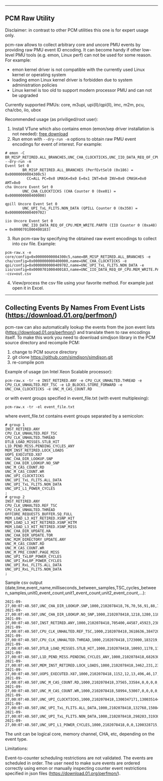 --------------------------------------------------------------------------------
PCM Raw Utility
--------------------------------------------------------------------------------

Disclaimer: in contrast to other PCM utilities this one is for expert usage only.

pcm-raw allows to collect arbitrary core and uncore PMU events by providing raw PMU event ID encoding. It can become handy if other low-level PMU tools (e.g. emon, Linux perf) can not be used for some reason. For example:
- emon kernel driver is not compatible with the currently used Linux kernel or operating system
- loading emon Linux kernel driver is forbidden due to system administration policies
- Linux kernel is too old to support modern processor PMU and can not be upgraded

Currently supported PMUs: core, m3upi, upi(ll)/qpi(ll), imc, m2m, pcu, cha/cbo, iio, ubox

Recommended usage (as priviliged/root user):
1. Install VTune which also contains emon (emon/sep driver installation is not needed): [free download](https://software.intel.com/content/www/us/en/develop/tools/vtune-profiler.html)
2. Run emon with `--dry-run -m` options to obtain raw PMU event encodings for event of interest. For example:
```
# emon -C BR_MISP_RETIRED.ALL_BRANCHES,UNC_CHA_CLOCKTICKS,UNC_IIO_DATA_REQ_OF_CPU.MEM_WRITE.PART0,UNC_UPI_TxL_FLITS.NON_DATA --dry-run -m
Event Set 0
        BR_MISP_RETIRED.ALL_BRANCHES (PerfEvtSel0 (0x186) = 0x00000000004300c5)
          CC=ALL PC=0x0 UMASK=0x0 E=0x1 INT=0x0 INV=0x0 CMASK=0x0 AMT=0x0
cha Uncore Event Set 0
        UNC_CHA_CLOCKTICKS (CHA Counter 0 (0xe01) = 0x0000000000400000)

qpill Uncore Event Set 0
        UNC_UPI_TxL_FLITS.NON_DATA (QPILL Counter 0 (0x350) = 0x0000000000409702)

iio Uncore Event Set 0
        UNC_IIO_DATA_REQ_OF_CPU.MEM_WRITE.PART0 (IIO Counter 0 (0xa48) = 0x0000701000400183)
```
3. Run pcm-raw by specifying the obtained raw event encodings to collect into csv file. Example:
```
pcm-raw.x -e core/config=0x00000000004300c5,name=BR_MISP_RETIRED.ALL_BRANCHES -e cha/config=0x0000000000400000,name=UNC_CHA_CLOCKTICKS -e qpi/config=0x0000000000409702,name=UNC_UPI_TxL_FLITS.NON_DATA -e iio/config=0x0000701000400183,name=UNC_IIO_DATA_REQ_OF_CPU.MEM_WRITE.PART0 -csv=out.csv 
```
4. View/process the csv file using your favorite method. For example just open it in Excel.

--------------------------------------------------------------------------------
Collecting Events By Names From Event Lists (https://download.01.org/perfmon/)
--------------------------------------------------------------------------------

pcm-raw can also automatically lookup the events from the json event lists (https://download.01.org/perfmon/) and translate them to raw encodings itself. To make this work you need to download simdjson library in the PCM source directory and recompile PCM:

1. change to PCM source directory
2. git clone https://github.com/simdjson/simdjson.git
3. re-compile pcm

Example of usage (on Intel Xeon Scalable processor):

```
pcm-raw.x -tr -e INST_RETIRED.ANY -e CPU_CLK_UNHALTED.THREAD -e CPU_CLK_UNHALTED.REF_TSC -e LD_BLOCKS.STORE_FORWARD -e UNC_CHA_CLOCKTICKS -e UNC_M_CAS_COUNT.RD
```

or with event groups specified in event_file.txt (with event multiplexing):

```
pcm-raw.x -tr -el event_file.txt
```

where event_file.txt contains event groups separated by a semicolon:

```
# group 1
INST_RETIRED.ANY
CPU_CLK_UNHALTED.REF_TSC
CPU_CLK_UNHALTED.THREAD
DTLB_LOAD_MISSES.STLB_HIT
L1D_PEND_MISS.PENDING_CYCLES_ANY
MEM_INST_RETIRED.LOCK_LOADS
UOPS_EXECUTED.X87
UNC_CHA_DIR_LOOKUP.SNP
UNC_CHA_DIR_LOOKUP.NO_SNP
UNC_M_CAS_COUNT.RD
UNC_M_CAS_COUNT.WR
UNC_UPI_CLOCKTICKS
UNC_UPI_TxL_FLITS.ALL_DATA
UNC_UPI_TxL_FLITS.NON_DATA
UNC_UPI_L1_POWER_CYCLES
;
# group 2
INST_RETIRED.ANY
CPU_CLK_UNHALTED.REF_TSC
CPU_CLK_UNHALTED.THREAD
OFFCORE_REQUESTS_BUFFER.SQ_FULL
MEM_LOAD_L3_HIT_RETIRED.XSNP_HIT
MEM_LOAD_L3_HIT_RETIRED.XSNP_HITM
MEM_LOAD_L3_HIT_RETIRED.XSNP_MISS
UNC_CHA_DIR_UPDATE.HA
UNC_CHA_DIR_UPDATE.TOR
UNC_M2M_DIRECTORY_UPDATE.ANY
UNC_M_CAS_COUNT.RD
UNC_M_CAS_COUNT.WR
UNC_M_PRE_COUNT.PAGE_MISS
UNC_UPI_TxL0P_POWER_CYCLES
UNC_UPI_RxL0P_POWER_CYCLES
UNC_UPI_RxL_FLITS.ALL_DATA
UNC_UPI_RxL_FLITS.NON_DATA
;
```

Sample csv output (date,time,event_name,milliseconds_between_samples,TSC_cycles_between_samples,unit0_event_count,unit1_event_count,unit2_event_count,...):

```
2021-09-27,00:07:40.507,UNC_CHA_DIR_LOOKUP.SNP,1000,2102078418,76,70,56,91,88,75,76,158,74,60,77,81,75,74,71,95,99,95,125,87,68,136,54,91,65,84,69,46,75,100,92,68,67,70,68,80,72,88,80,76,130,71,102,98,79,73,71,109
2021-09-27,00:07:40.507,UNC_CHA_DIR_LOOKUP.NO_SNP,1000,2102078418,1218,1280,1187,1310,1268,1287,1282,1331,1265,1267,1300,1270,1258,1307,1289,1300,1410,1378,1312,1316,1367,1337,1332,1317,1584,1519,1569,1557,1483,1537,1545,1520,1562,1527,1575,1540,1530,1581,1476,1525,1610,1680,1581,1657,1565,1613,1596,1600
2021-09-27,00:07:40.507,INST_RETIRED.ANY,1000,2102078418,705400,44587,45923,238392,53910,69547,46644,46172,44740,44732,45692,44864,46105,45352,45057,217052,46511,46671,46893,46459,53739,47021,114133,46339,61649,59027,142096,48048,98178,48288,162122,474329,48046,49795,78239,425635,105512,69933,49827,48913,71549,48451,294858,312316,149586,540477,49115,55144,46788,61681,82964,81127,116227,85776,453369,145979,81007,82269,83580,73595,73355,73751,72599,47169,47767,48191,48131,48359,48621,67664,48227,532184,49686,48704,324264,48539,48795,48609,60275,518368,116077,163734,526815,50650,140337,666605,47935,1368049,47243,337542,47153,46882,46925,62373,70186,466927
2021-09-27,00:07:40.507,CPU_CLK_UNHALTED.REF_TSC,1000,2102078418,3618636,384720,589092,2143512,766752,724164,803124,627312,541548,538188,534324,509964,535164,527436,529284,1366176,488124,491820,533148,543900,608580,577920,1145172,602196,919632,824544,1429344,692916,1092756,700644,1298640,2487156,736344,841344,1324008,1855476,1260084,1104768,658308,5805324,851424,766080,1909740,2170392,1313592,3986892,683844,986832,659064,642432,682668,772128,1076628,710220,2514876,1085112,715344,700812,676452,594468,577668,590856,574056,597996,525336,551460,548520,561624,569352,741468,623196,3124212,592032,596400,2265312,556584,593124,546756,766752,2547216,1047396,1280160,2704884,525336,1200444,3255000,497700,13643700,481572,1601040,515592,523740,503664,854280,603120,2305128
2021-09-27,00:07:40.507,CPU_CLK_UNHALTED.THREAD,1000,2102078418,1723000,183219,280560,1020631,365140,344897,382467,298699,257868,256243,254471,242757,254794,251172,252091,650377,232442,234209,253807,259024,289817,275179,545244,286717,437888,392646,680513,329759,520244,333662,618356,1184347,350594,400648,630580,1517122,599939,525847,313441,2765951,405441,364827,909395,1033366,625655,1898427,325614,881026,312798,305884,325245,367890,512845,338440,1197524,516836,341497,334581,322975,283138,275031,281300,273347,284616,250171,262581,261182,267455,271097,353013,296757,1487751,282516,283651,1076725,265489,282845,260889,365411,1212743,498705,611118,1287439,360493,571158,1549944,236616,6499483,229820,762766,245338,248648,239640,406676,287582,1714659
2021-09-27,00:07:40.507,DTLB_LOAD_MISSES.STLB_HIT,1000,2102078418,10093,1178,1186,2593,1184,1356,1182,1201,1187,1200,1191,1179,1189,1179,1177,1444,1218,1205,1158,1183,1216,1190,1789,1184,1388,1347,2207,1384,1566,1352,1541,3221,1374,1398,1580,11223,1690,1427,1398,1356,1531,1388,3429,3567,2136,2639,1354,1393,1181,1188,1457,1456,1801,1437,4698,1697,1426,1434,1418,1452,1396,1394,1434,1164,1349,1349,1356,1318,1354,1528,1349,18546,1168,1160,8935,1166,1172,1167,1194,4432,1801,2341,3152,1190,1777,4328,1178,4396,1170,1939,1199,1150,1158,1197,1187,12441
2021-09-27,00:07:40.507,L1D_PEND_MISS.PENDING_CYCLES_ANY,1000,2102078418,682630,81530,114229,363299,169260,134931,441644,183870,89947,95379,98135,81156,75366,77990,78734,178321,52738,53883,57241,56306,65514,94824,152070,227164,87723,80980,300491,70675,148506,70130,173723,628031,142178,161405,503099,383743,255465,317627,67134,1509172,105102,242908,300344,336683,157280,555052,84017,615357,526290,88531,117674,387708,192129,157226,451213,201430,103646,106302,112452,86251,83203,82880,80239,189044,72389,73820,75135,70746,84963,106517,168907,249006,117006,109389,320326,98291,168531,100734,206075,647276,167155,154684,495947,359092,257614,322235,78189,1473756,148139,278653,308380,343576,166510,556816,90475,306546
2021-09-27,00:07:40.507,MEM_INST_RETIRED.LOCK_LOADS,1000,2102078418,3462,231,235,1159,259,277,239,237,236,238,236,239,238,237,237,1114,237,237,238,237,265,237,555,237,277,278,542,237,431,240,389,906,239,238,385,3973,435,280,238,238,401,238,847,1238,604,1948,238,238,235,275,266,267,428,277,1287,399,271,277,272,239,240,239,239,237,237,237,237,237,238,347,237,4266,238,238,1174,238,238,238,270,1361,526,697,1101,238,615,2172,238,4276,236,642,236,237,236,275,299,2842
2021-09-27,00:07:40.507,UOPS_EXECUTED.X87,1000,2102078418,1152,12,13,496,46,17,27,12,11,13,10,14,11,27,12,1591,11,10,11,13,23,11,257,12,64,52,216,31,231,31,1668,5944,31,30,85,710,101,54,34,41,100,33,1852,1561,423,2348,28,46,14,23,155,57,82,172,2776,281,19,52,107,18,36,18,19,14,11,10,10,10,26,57,10,108,31,33,151,31,32,30,63,3700,361,509,4610,31,396,1814,31,5607,33,4175,31,30,32,47,78,471
2021-09-27,00:07:40.507,UNC_M_CAS_COUNT.RD,1000,2102078418,37565,33584,0,0,0,0,40306,0,37373,0,0,0
2021-09-27,00:07:40.507,UNC_M_CAS_COUNT.WR,1000,2102078418,58994,53007,0,0,0,0,25088,0,21901,0,0,0
2021-09-27,00:07:40.507,UNC_UPI_CLOCKTICKS,1000,2102078418,1300347171,1300351441,1200328715,1300297715,1300303139,1200283803
2021-09-27,00:07:40.507,UNC_UPI_TxL_FLITS.ALL_DATA,1000,2102078418,132768,150840,0,285147,269190,0
2021-09-27,00:07:40.507,UNC_UPI_TxL_FLITS.NON_DATA,1000,2102078418,298203,319302,0,293389,264875,0
2021-09-27,00:07:40.507,UNC_UPI_L1_POWER_CYCLES,1000,2102078418,0,0,1200328715,0,0,1200283803
```
The unit can be logical core, memory channel, CHA, etc, depending on the event type.

Limitations:

Event-to-counter scheduling restrictions are not validated. The events are scheduled in order. The user need to make sure events are ordered correctly using emon or manually inspecting counter event restrictions specified in json files (https://download.01.org/perfmon/).
